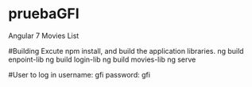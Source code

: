 # pruebaGFI
Angular 7 Movies List

#Building
Excute npm install, and build the application libraries.
ng build enpoint-lib
ng build login-lib
ng build movies-lib
ng serve

#User to log in
username: gfi
password: gfi